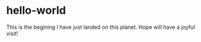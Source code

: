 # hello-world
This is the begining
I have just landed on this planet. Hope will have a joyful visit!
